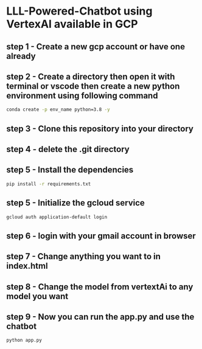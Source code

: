 # LLL-Powered-Chatbot using VertexAI available in GCP

## step 1 - Create a new gcp account or have one already 
## step 2 - Create a directory then open it with terminal or vscode then create a  new python environment using following command
``` bash
conda create -p env_name python=3.8 -y
```
## step 3 - Clone this repository into your directory
## step 4 - delete the .git directory
## step 5 - Install the dependencies
``` bash
pip install -r requirements.txt
```
## step 5 - Initialize the gcloud service
``` bash
gcloud auth application-default login
```
## step 6 - login with your gmail account in browser
## step 7 - Change anything you want to  in index.html 
## step 8 - Change the model from vertextAi to any model you want 
## step 9 - Now you can run the app.py and use the chatbot
``` bash
python app.py
```

